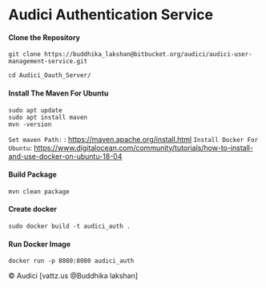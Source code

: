# Audici Authentication Service
#### Clone the Repository
	git clone https://buddhika_lakshan@bitbucket.org/audici/audici-user-management-service.git
`cd Audici_Oauth_Server/`
#### Install The Maven For Ubuntu
	sudo apt update
	sudo apt install maven
	mvn -version
`Set maven Path:` : https://maven.apache.org/install.html
`Install Docker For Ubuntu`: https://www.digitalocean.com/community/tutorials/how-to-install-and-use-docker-on-ubuntu-18-04

#### Build Package
	mvn clean package
#### Create docker
	sudo docker build -t audici_auth .
#### Run Docker Image
	docker run -p 8080:8080 audici_auth
&copy; Audici [vattz.us @Buddhika lakshan]